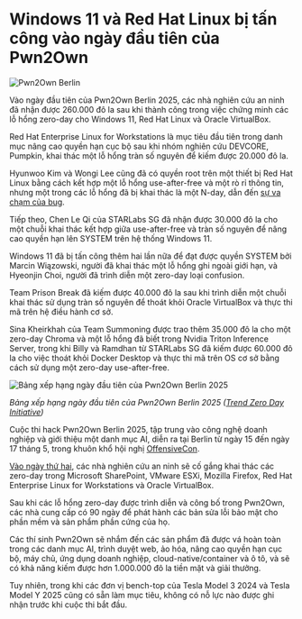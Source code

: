# Windows 11 và Red Hat Linux bị tấn công vào ngày đầu tiên của Pwn2Own

![Pwn2Own Berlin](https://www.bleepstatic.com/content/hl-images/2025/05/15/Pwn2Own_Berin.jpg)

Vào ngày đầu tiên của Pwn2Own Berlin 2025, các nhà nghiên cứu an ninh đã nhận được 260.000 đô la sau khi thành công trong việc chứng minh các lỗ hổng zero-day cho Windows 11, Red Hat Linux và Oracle VirtualBox.

Red Hat Enterprise Linux for Workstations là mục tiêu đầu tiên trong danh mục nâng cao quyền hạn cục bộ sau khi nhóm nghiên cứu DEVCORE, Pumpkin, khai thác một lỗ hổng tràn số nguyên để kiếm được 20.000 đô la.

Hyunwoo Kim và Wongi Lee cũng đã có quyền root trên một thiết bị Red Hat Linux bằng cách kết hợp một lỗ hổng use-after-free và một rò rỉ thông tin, nhưng một trong các lỗ hổng đã bị khai thác là một N-day, dẫn đến [sự va chạm của bug](https://x.com/thezdi/status/1922988072142000509).

Tiếp theo, Chen Le Qi của STARLabs SG đã nhận được 30.000 đô la cho một chuỗi khai thác kết hợp giữa use-after-free và tràn số nguyên để nâng cao quyền hạn lên SYSTEM trên hệ thống Windows 11.

Windows 11 đã bị tấn công thêm hai lần nữa để đạt được quyền SYSTEM bởi Marcin Wiązowski, người đã khai thác một lỗ hổng ghi ngoài giới hạn, và Hyeonjin Choi, người đã trình diễn một zero-day loại confusion.

Team Prison Break đã kiếm được 40.000 đô la sau khi trình diễn một chuỗi khai thác sử dụng tràn số nguyên để thoát khỏi Oracle VirtualBox và thực thi mã trên hệ điều hành cơ sở.

Sina Kheirkhah của Team Summoning được trao thêm 35.000 đô la cho một zero-day Chroma và một lỗ hổng đã biết trong Nvidia Triton Inference Server, trong khi Billy và Ramdhan từ STARLabs SG đã kiếm được 60.000 đô la cho việc thoát khỏi Docker Desktop và thực thi mã trên OS cơ sở bằng cách sử dụng một zero-day use-after-free.

![Bảng xếp hạng ngày đầu tiên của Pwn2Own Berlin 2025](https://www.bleepstatic.com/images/news/u/1109292/2025/Pwn2Own%20Berlin%202025%201st%20day%20leaderboard.jpg)

_Bảng xếp hạng ngày đầu tiên của Pwn2Own Berlin 2025 ([Trend Zero Day Initiative](https://x.com/thezdi/status/1923034127759970639))_

​​Cuộc thi hack Pwn2Own Berlin 2025, tập trung vào công nghệ doanh nghiệp và giới thiệu một danh mục AI, diễn ra tại Berlin từ ngày 15 đến ngày 17 tháng 5, trong khuôn khổ hội nghị [OffensiveCon](https://www.offensivecon.org/).

[Vào ngày thứ hai](https://www.zerodayinitiative.com/blog/2025/5/14/pwn2own-berlin-the-full-schedule#day2), các nhà nghiên cứu an ninh sẽ cố gắng khai thác các zero-day trong Microsoft SharePoint, VMware ESXi, Mozilla Firefox, Red Hat Enterprise Linux for Workstations và Oracle VirtualBox.

Sau khi các lỗ hổng zero-day được trình diễn và công bố trong Pwn2Own, các nhà cung cấp có 90 ngày để phát hành các bản sửa lỗi bảo mật cho phần mềm và sản phẩm phần cứng của họ.

Các thí sinh Pwn2Own sẽ nhắm đến các sản phẩm đã được vá hoàn toàn trong các danh mục AI, trình duyệt web, ảo hóa, nâng cao quyền hạn cục bộ, máy chủ, ứng dụng doanh nghiệp, cloud-native/container và ô tô, và sẽ có khả năng kiếm được hơn 1.000.000 đô la tiền mặt và giải thưởng.

Tuy nhiên, trong khi các đơn vị bench-top của Tesla Model 3 2024 và Tesla Model Y 2025 cũng có sẵn làm mục tiêu, không có nỗ lực nào được ghi nhận trước khi cuộc thi bắt đầu.